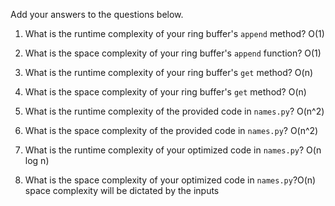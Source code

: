 Add your answers to the questions below.

1. What is the runtime complexity of your ring buffer's `append` method? O(1)

2. What is the space complexity of your ring buffer's `append` function? O(1)

3. What is the runtime complexity of your ring buffer's `get` method? O(n)

4. What is the space complexity of your ring buffer's `get` method?
   O(n)

5. What is the runtime complexity of the provided code in `names.py`? O(n^2)

6. What is the space complexity of the provided code in `names.py`? O(n^2)

7. What is the runtime complexity of your optimized code in `names.py`? O(n log n)

8. What is the space complexity of your optimized code in `names.py`?O(n) space complexity will be dictated by the inputs
